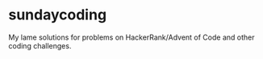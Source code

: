 # sundaycoding

My lame solutions for problems on HackerRank/Advent of Code and other coding challenges.
